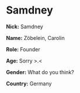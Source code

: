# Samdney

**Nick:**        Samdney

**Name:**        Zöbelein, Carolin

**Role:**        Founder

**Age:**         Sorry >.<

**Gender:**      What do you think?

**Country:**     Germany
